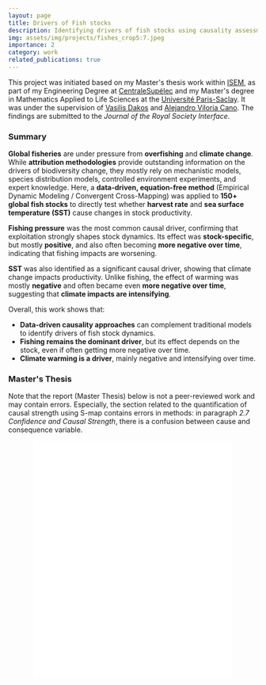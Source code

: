 ```yaml
---
layout: page
title: Drivers of Fish stocks
description: Identifying drivers of fish stocks using causality assessment framework 
img: assets/img/projects/fishes_crop5:7.jpeg
importance: 2
category: work
related_publications: true
---
```


This project was initiated based on my Master's thesis work within [ISEM](https://isem-evolution.fr/en/equipe/biodiversity-dynamics-interactions-and-conservation-team/), as part of my Engineering Degree at [CentraleSupélec](https://www.centralesupelec.fr/en/) and my Master's degree in Mathematics Applied to Life Sciences at the [Université Paris-Saclay](https://www.universite-paris-saclay.fr/en). It was under the supervision of [Vasilis Dakos](https://www.vasilisdakos.info/) and [Alejandro Viloria Cano](https://isem-evolution.fr/en/membre/viloria-cano/). The findings are submitted to the *Journal of the Royal Society Interface*.

### Summary

**Global fisheries** are under pressure from **overfishing** and **climate change**. While **attribution methodologies** provide outstanding information on the drivers of biodiversity change, they mostly rely on mechanistic models, species distribution models, controlled environment experiments, and expert knowledge. Here, a **data-driven, equation-free method** (Empirical Dynamic Modeling / Convergent Cross-Mapping) was applied to **150+ global fish stocks** to directly test whether **harvest rate** and **sea surface temperature (SST)** cause changes in stock productivity.

**Fishing pressure** was the most common causal driver, confirming that exploitation strongly shapes stock dynamics. Its effect was **stock-specific**, but mostly **positive**, and also often becoming **more negative over time**, indicating that fishing impacts are worsening.

**SST** was also identified as a significant causal driver, showing that climate change impacts productivity. Unlike fishing, the effect of warming was mostly **negative** and often became even **more negative over time**, suggesting that **climate impacts are intensifying**.

Overall, this work shows that:
- **Data-driven causality approaches** can complement traditional models to identify drivers of fish stock dynamics.
- **Fishing remains the dominant driver**, but its effect depends on the stock, even if often getting more negative over time.
- **Climate warming is a driver**, mainly negative and intensifying over time.


### Master's Thesis

Note that the report (Master Thesis) below is not a peer-reviewed work and may contain errors.
Especially, the section related to the quantification of causal strength using S-map contains errors in methods: in paragraph _2.7 Confidence and Causal Strength_, there is a confusion between cause and consequence variable. 

<div style="display: flex; justify-content: center; width: 100%;">
  <div style="width: 80%; height: 600px;">
    <iframe src="/assets/pdf/BENERRADI-Rapport_de_stage-2024-3ACS_M2MSV.pdf" style="width: 100%; height: 80%;" frameborder="0">
      <p>Your browser does not support iframes. You can <a href="/assets/pdf/BENERRADI-Rapport_de_stage-2024-3ACS_M2MSV.pdf">download the PDF</a> instead.</p>
    </iframe>
  </div>
</div>

